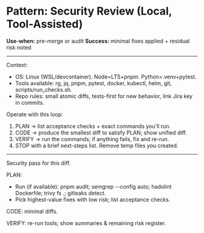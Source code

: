 # Pattern: Security Review (Local, Tool-Assisted)

**Use-when:** pre-merge or audit
**Success:** minimal fixes applied + residual risk noted

---

Context:
- OS: Linux (WSL/devcontainer). Node=LTS+pnpm. Python=.venv+pytest.
- Tools available: rg, jq, pnpm, pytest, docker, kubectl, helm, git, scripts/run_checks.sh.
- Repo rules: small atomic diffs, tests-first for new behavior, link Jira key in commits.

Operate with this loop:
1) PLAN → list acceptance checks + exact commands you'll run.
2) CODE → produce the smallest diff to satisfy PLAN; show unified diff.
3) VERIFY → run the commands; if anything fails, fix and re-run.
4) STOP with a brief next-steps list. Remove temp files you created.

---

Security pass for this diff.

PLAN:
- Run (if available): pnpm audit; semgrep --config auto; hadolint Dockerfile;
  trivy fs .; gitleaks detect.
- Pick highest-value fixes with low risk; list acceptance checks.

CODE: minimal diffs.

VERIFY: re-run tools; show summaries & remaining risk register.
